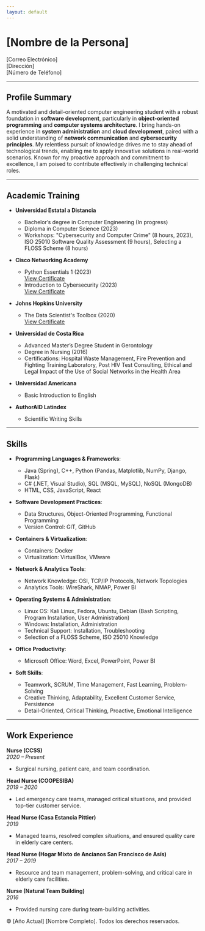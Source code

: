```yaml
---
layout: default
---
```

# [Nombre de la Persona]
[Correo Electrónico]  
[Dirección]  
[Número de Teléfono]  

---

## Profile Summary

A motivated and detail-oriented computer engineering student with a robust foundation in **software development**, particularly in **object-oriented programming** and **computer systems architecture**. I bring hands-on experience in **system administration** and **cloud development**, paired with a solid understanding of **network communication** and **cybersecurity principles**. My relentless pursuit of knowledge drives me to stay ahead of technological trends, enabling me to apply innovative solutions in real-world scenarios. Known for my proactive approach and commitment to excellence, I am poised to contribute effectively in challenging technical roles.

---

## Academic Training

- **Universidad Estatal a Distancia**  
  - Bachelor’s degree in Computer Engineering (In progress)  
  - Diploma in Computer Science (2023)  
  - Workshops: "Cybersecurity and Computer Crime" (8 hours, 2023), ISO 25010 Software Quality Assessment (9 hours), Selecting a FLOSS Scheme (8 hours)

- **Cisco Networking Academy**  
  - Python Essentials 1 (2023)  
    [View Certificate](https://www.credly.com/badges/33d59510-88c2-44a0-85c9-65fef7b44da0/public_url)  
  - Introduction to Cybersecurity (2023)  
    [View Certificate](https://www.credly.com/badges/1ad801a4-065f-4e12-8642-5f6be80b71c1/public_url)

- **Johns Hopkins University**  
  - The Data Scientist's Toolbox (2020)  
    [View Certificate](https://coursera.org/share/50c7a3e1562c3801de4c9fa19443501e)

- **Universidad de Costa Rica**  
  - Advanced Master’s Degree Student in Gerontology  
  - Degree in Nursing (2016)  
  - Certifications: Hospital Waste Management, Fire Prevention and Fighting Training Laboratory, Post HIV Test Consulting, Ethical and Legal Impact of the Use of Social Networks in the Health Area

- **Universidad Americana**  
  - Basic Introduction to English

- **AuthorAID Latindex**  
  - Scientific Writing Skills

---

## Skills

- **Programming Languages & Frameworks**:  
  - Java (Spring), C++, Python (Pandas, Matplotlib, NumPy, Django, Flask)  
  - C# (.NET, Visual Studio), SQL (MSQL, MySQL), NoSQL (MongoDB)  
  - HTML, CSS, JavaScript, React

- **Software Development Practices**:  
  - Data Structures, Object-Oriented Programming, Functional Programming  
  - Version Control: GIT, GitHub

- **Containers & Virtualization**:  
  - Containers: Docker  
  - Virtualization: VirtualBox, VMware

- **Network & Analytics Tools**:  
  - Network Knowledge: OSI, TCP/IP Protocols, Network Topologies  
  - Analytics Tools: WireShark, NMAP, Power BI

- **Operating Systems & Administration**:  
  - Linux OS: Kali Linux, Fedora, Ubuntu, Debian (Bash Scripting, Program Installation, User Administration)  
  - Windows: Installation, Administration  
  - Technical Support: Installation, Troubleshooting  
  - Selection of a FLOSS Scheme, ISO 25010 Knowledge

- **Office Productivity**:  
  - Microsoft Office: Word, Excel, PowerPoint, Power BI

- **Soft Skills**:  
  - Teamwork, SCRUM, Time Management, Fast Learning, Problem-Solving  
  - Creative Thinking, Adaptability, Excellent Customer Service, Persistence  
  - Detail-Oriented, Critical Thinking, Proactive, Emotional Intelligence

---

## Work Experience

**Nurse (CCSS)**  
*2020 – Present*  
- Surgical nursing, patient care, and team coordination.

**Head Nurse (COOPESIBA)**  
*2019 – 2020*  
- Led emergency care teams, managed critical situations, and provided top-tier customer service.

**Head Nurse (Casa Estancia Pittier)**  
*2019*  
- Managed teams, resolved complex situations, and ensured quality care in elderly care centers.

**Head Nurse (Hogar Mixto de Ancianos San Francisco de Asís)**  
*2017 – 2019*  
- Resource and team management, problem-solving, and critical care in elderly care facilities.

**Nurse (Natural Team Building)**  
*2016*  
- Provided nursing care during team-building activities.


© [Año Actual] [Nombre Completo]. Todos los derechos reservados.
